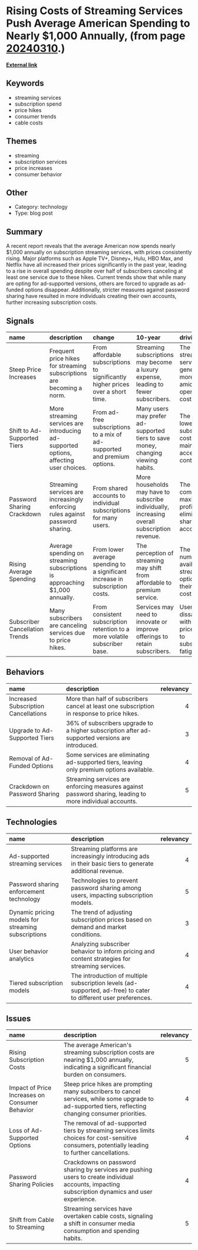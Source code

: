 # __Rising Costs of Streaming Services Push Average American Spending to Nearly $1,000 Annually__, (from page [20240310](https://kghosh.substack.com/p/20240310).)

__[External link](https://9to5mac.com/2024/02/20/subscription-streaming-spend/)__



## Keywords

* streaming services
* subscription spend
* price hikes
* consumer trends
* cable costs

## Themes

* streaming
* subscription services
* price increases
* consumer behavior

## Other

* Category: technology
* Type: blog post

## Summary

A recent report reveals that the average American now spends nearly $1,000 annually on subscription streaming services, with prices consistently rising. Major platforms such as Apple TV+, Disney+, Hulu, HBO Max, and Netflix have all increased their prices significantly in the past year, leading to a rise in overall spending despite over half of subscribers canceling at least one service due to these hikes. Current trends show that while many are opting for ad-supported versions, others are forced to upgrade as ad-funded options disappear. Additionally, stricter measures against password sharing have resulted in more individuals creating their own accounts, further increasing subscription costs.

## Signals

| name                           | description                                                                           | change                                                                          | 10-year                                                                                      | driving-force                                                                             |   relevancy |
|:-------------------------------|:--------------------------------------------------------------------------------------|:--------------------------------------------------------------------------------|:---------------------------------------------------------------------------------------------|:------------------------------------------------------------------------------------------|------------:|
| Steep Price Increases          | Frequent price hikes for streaming subscriptions are becoming a norm.                 | From affordable subscriptions to significantly higher prices over a short time. | Streaming subscriptions may become a luxury expense, leading to fewer subscribers.           | The need for streaming services to generate more revenue amidst rising operational costs. |           4 |
| Shift to Ad-Supported Tiers    | More streaming services are introducing ad-supported options, affecting user choices. | From ad-free subscriptions to a mix of ad-supported and premium options.        | Many users may prefer ad-supported tiers to save money, changing viewing habits.             | The desire to lower subscription costs while maintaining access to content.               |           4 |
| Password Sharing Crackdown     | Streaming services are increasingly enforcing rules against password sharing.         | From shared accounts to individual subscriptions for many users.                | More households may have to subscribe individually, increasing overall subscription revenue. | The need for companies to maximize profits by eliminating shared accounts.                |           5 |
| Rising Average Spending        | Average spending on streaming subscriptions is approaching $1,000 annually.           | From lower average spending to a significant increase in subscription costs.    | The perception of streaming may shift from affordable to premium service.                    | The growing number of available streaming options and their rising costs.                 |           4 |
| Subscriber Cancellation Trends | Many subscribers are canceling services due to price hikes.                           | From consistent subscription retention to a more volatile subscriber base.      | Services may need to innovate or improve offerings to retain subscribers.                    | User dissatisfaction with rising prices leading to subscription fatigue.                  |           3 |

## Behaviors

| name                                 | description                                                                                              |   relevancy |
|:-------------------------------------|:---------------------------------------------------------------------------------------------------------|------------:|
| Increased Subscription Cancellations | More than half of subscribers cancel at least one subscription in response to price hikes.               |           4 |
| Upgrade to Ad-Supported Tiers        | 36% of subscribers upgrade to a higher subscription after ad-supported versions are introduced.          |           3 |
| Removal of Ad-Funded Options         | Some services are eliminating ad-supported tiers, leaving only premium options available.                |           4 |
| Crackdown on Password Sharing        | Streaming services are enforcing measures against password sharing, leading to more individual accounts. |           5 |

## Technologies

| name                                               | description                                                                                                      |   relevancy |
|:---------------------------------------------------|:-----------------------------------------------------------------------------------------------------------------|------------:|
| Ad-supported streaming services                    | Streaming platforms are increasingly introducing ads in their basic tiers to generate additional revenue.        |           4 |
| Password sharing enforcement technology            | Technologies to prevent password sharing among users, impacting subscription models.                             |           5 |
| Dynamic pricing models for streaming subscriptions | The trend of adjusting subscription prices based on demand and market conditions.                                |           3 |
| User behavior analytics                            | Analyzing subscriber behavior to inform pricing and content strategies for streaming services.                   |           4 |
| Tiered subscription models                         | The introduction of multiple subscription levels (ad-supported, ad-free) to cater to different user preferences. |           4 |

## Issues

| name                                           | description                                                                                                                                             |   relevancy |
|:-----------------------------------------------|:--------------------------------------------------------------------------------------------------------------------------------------------------------|------------:|
| Rising Subscription Costs                      | The average American's streaming subscription costs are nearing $1,000 annually, indicating a significant financial burden on consumers.                |           5 |
| Impact of Price Increases on Consumer Behavior | Steep price hikes are prompting many subscribers to cancel services, while some upgrade to ad-supported tiers, reflecting changing consumer priorities. |           4 |
| Loss of Ad-Supported Options                   | The removal of ad-supported tiers by streaming services limits choices for cost-sensitive consumers, potentially leading to further cancellations.      |           4 |
| Password Sharing Policies                      | Crackdowns on password sharing by services are pushing users to create individual accounts, impacting subscription dynamics and user experience.        |           4 |
| Shift from Cable to Streaming                  | Streaming services have overtaken cable costs, signaling a shift in consumer media consumption and spending habits.                                     |           5 |